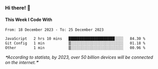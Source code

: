 ### Hi there! 👋

#### This Week I Code With
<!--START_SECTION:waka-->

```txt
From: 18 December 2023 - To: 25 December 2023

JavaScript   2 hrs 10 mins   █████████████████████░░░░   84.30 %
Git Config   1 min           ▒░░░░░░░░░░░░░░░░░░░░░░░░   01.18 %
Other        1 min           ▒░░░░░░░░░░░░░░░░░░░░░░░░   00.96 %
```

<!--END_SECTION:waka-->

<!--STARTS_HERE_QUOTE_README-->
<i>❝According to statista, by 2023, over 50 billion devices will be connected on the internet.❞</i>
<!--ENDS_HERE_QUOTE_README-->

